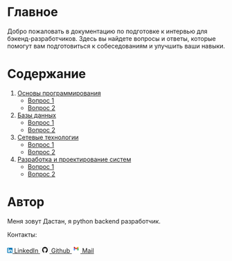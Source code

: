 # Главное

Добро пожаловать в документацию по подготовке к интервью для бэкенд-разработчиков. Здесь вы найдете вопросы и ответы, которые помогут вам подготовиться к собеседованиям и улучшить ваши навыки.

# Содержание

1. [Основы программирования](basics/index.md)
   - [Вопрос 1](http/question1.md)
   - [Вопрос 2](basics/question2.md)
2. [Базы данных](databases/index.md)
   - [Вопрос 1](databases/question1.md)
   - [Вопрос 2](databases/question2.md)
3. [Сетевые технологии](networking/index.md)
   - [Вопрос 1](networking/question1.md)
   - [Вопрос 2](networking/question2.md)
4. [Разработка и проектирование систем](system-design/index.md)
   - [Вопрос 1](system-design/question1.md)
   - [Вопрос 2](system-design/question2.md)


# Автор
Меня зовут Дастан, я python backend разработчик.

Контакты:

<a href="https://www.linkedin.com/in/dastan-asanov/" target="_blank">
    <img src="img/linkedin.png" alt="LinkedIn" style="width:12px;height:12px;">
    LinkedIn
</a>
<a href="https://www.github.com/CasualF/" target="_blank">
    <img src="img/github.jpg" alt="LinkedIn" style="width:22px;height:14px;">
    Github
</a>
<a href="https://www.linkedin.com/in/dastan-asanov/" target="_blank">
    <img src="img/gmail.png" alt="LinkedIn" style="width:20px;height:20px;">
    Mail
</a>